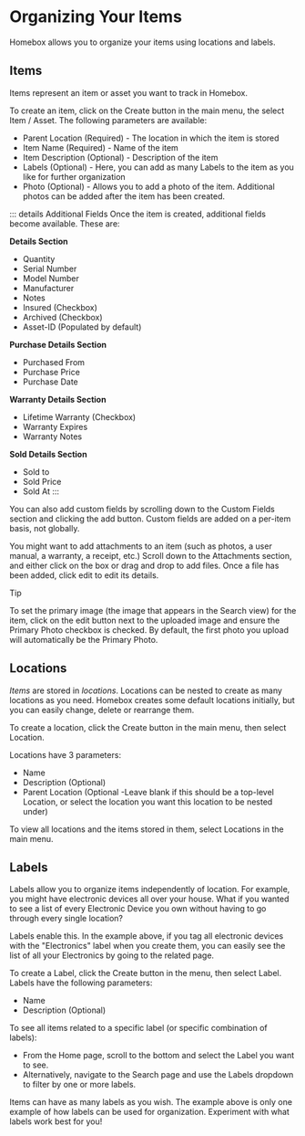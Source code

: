 # Organizing Your Items

Homebox allows you to organize your items using locations and labels.

## Items

Items represent an item or asset you want to track in Homebox.

To create an item, click on the Create button in the main menu, the select Item / Asset.  The following parameters are available:
- Parent Location (Required) - The location in which the item is stored
- Item Name (Required) - Name of the item
- Item Description (Optional) - Description of the item
- Labels (Optional) - Here, you can add as many Labels to the item as you like for further organization
- Photo (Optional) - Allows you to add a photo of the item. Additional photos can be added after the item has been created.

::: details Additional Fields
Once the item is created, additional fields become available. These are: 

**Details Section**
- Quantity
- Serial Number
- Model Number
- Manufacturer
- Notes
- Insured (Checkbox)
- Archived (Checkbox)
- Asset-ID (Populated by default)

**Purchase Details Section**
- Purchased From
- Purchase Price
- Purchase Date

**Warranty Details Section**
- Lifetime Warranty (Checkbox)
- Warranty Expires
- Warranty Notes

**Sold Details Section**
- Sold to
- Sold Price
- Sold At
::: 

You can also add custom fields by scrolling down to the Custom Fields section and clicking the add button. Custom fields are added on a per-item basis, not globally.

You might want to add attachments to an item (such as photos, a user manual, a warranty, a receipt, etc.) Scroll down to the Attachments section, and either click on the box or drag and drop to add files. Once a file has been added, click edit to edit its details.

> [!TIP]
> To set the primary image (the image that appears in the Search view) for the item, click on the edit button next to the uploaded image and ensure the Primary Photo checkbox is checked. By default, the first photo you upload will automatically be the Primary Photo.


## Locations

*Items* are stored in *locations*. Locations can be nested to create as many locations as you need. Homebox creates some default locations initially, but you can easily change, delete or rearrange them.

To create a location, click the Create button in the main menu, then select Location.

Locations have 3 parameters:
- Name
- Description (Optional)
- Parent Location (Optional -Leave blank if this should be a top-level Location, or select the location you want this location to be nested under)

To view all locations and the items stored in them, select Locations in the main menu.

## Labels

Labels allow you to organize items independently of location. For example, you might have electronic devices all over your house. What if you wanted to see a list of every Electronic Device you own without having to go through every single location?

Labels enable this. In the example above, if you tag all electronic devices with the "Electronics" label when you create them, you can easily see the list of all your Electronics by going to the related page.

To create a Label, click the Create button in the menu, then select Label. Labels have the following parameters:
- Name
- Description (Optional)

To see all items related to a specific label (or specific combination of labels): 
- From the Home page, scroll to the bottom and select the Label you want to see.
- Alternatively, navigate to the Search page and use the Labels dropdown to filter by one or more labels. 

Items can have as many labels as you wish. The example above is only one example of how labels can be used for organization. Experiment with what labels work best for you!
